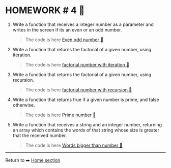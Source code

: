# HOMEWORK # 4 :blue_book:

1. Write a function that receives a integer number as a parameter and
writes in the screen if its an even or an odd number.
     >The code is here [ Even odd number :mag_right:](###)
2. Write a function that returns the factorial of a given number, using
iteration.
    >The code is here [ factorial number with iteration :mag_right:](###)
3. Write a function that returns the factorial of a given number, using
recursion.
    >The code is here [ factorial number with recursion :mag_right:](###)
4. Write a function that returns true if a given number is prime, and false
otherwise.
    >The code is here [ Prime number :mag_right:](###)
5. Write a function that receives a string and an integer number,
returning an array which contains the words of that string whose size is
greater that the received number.
   >The code is here [ Words bigger than number :mag_right:](###)
________________________

Return to  :arrow_right: [Home section](../../README.md)